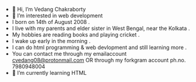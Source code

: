 - 👋 Hi, I’m Vedang Chakraborty
- 👀 I’m interested in web development
- I born on 14th of August 2008 .
- I live with my parents and elder sister in West Bengal, near the Kolkata .
- My hobbies are reading books and playing cricket .
- I wake up early in the morning .
- I can do html programming & web devlopment and still learning more .
- You can contact me through my emailaccount cvedang08@protonmail.com OR through my forkgram account ph.no. 7980948004
- 🌱 I’m currently learning HTML
<!---
VEDANG200814/VEDANG200814 is a ✨ special ✨ repository because its `README.md` (this file) appears on your GitHub profile.
You can click the Preview link to take a look at your changes.
--->
